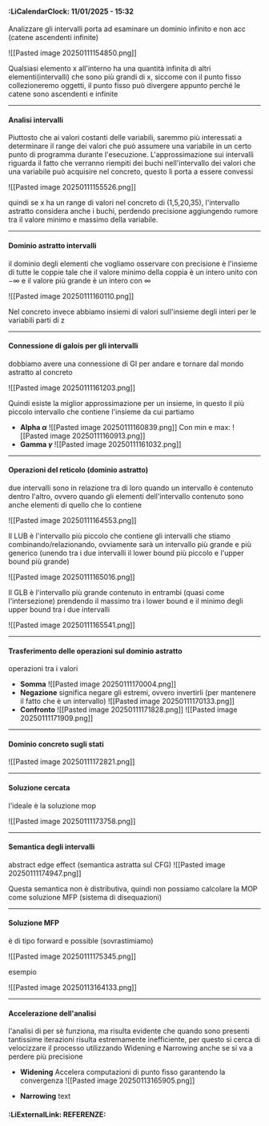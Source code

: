 #### :LiCalendarClock:  11/01/2025 - 15:32

Analizzare gli intervalli porta ad esaminare un dominio infinito e non acc (catene ascendenti infinite)

![[Pasted image 20250111154850.png]]

Qualsiasi elemento x all'interno ha una quantità infinita di altri elementi(intervalli) che sono più grandi di x, siccome con il punto fisso collezioneremo oggetti, il punto fisso può divergere appunto perché le catene sono ascendenti e infinite

---
#### Analisi intervalli

Piuttosto che ai valori costanti delle variabili, saremmo più interessati a determinare il range dei valori che può assumere una variabile in un certo punto di programma durante l'esecuzione. L'approssimazione sui intervalli riguarda il fatto che verranno riempiti dei buchi nell'intervallo dei valori che una variabile può acquisire nel concreto, questo li porta a essere convessi

![[Pasted image 20250111155526.png]]

quindi se x ha un range di valori nel concreto di (1,5,20,35), l'intervallo astratto considera anche i buchi, perdendo precisione aggiungendo rumore tra il valore minimo e massimo della variabile.

---
#### Dominio astratto intervalli

il dominio degli elementi che vogliamo osservare con precisione è l'insieme di tutte le coppie tale che il valore minimo della coppia è un intero unito con $- \infty$ e il valore più grande è un intero con $\infty$

![[Pasted image 20250111160110.png]]

Nel concreto invece abbiamo insiemi di valori sull'insieme degli interi per le variabili parti di z


---
#### Connessione di galois per gli intervalli

dobbiamo avere una connessione di GI per andare e tornare dal mondo astratto al concreto

![[Pasted image 20250111161203.png]]

Quindi esiste la miglior approssimazione per un insieme, in questo il più piccolo intervallo che contiene l'insieme da cui partiamo

- __Alpha $\alpha$__
	![[Pasted image 20250111160839.png]]
	Con min e max:
	![[Pasted image 20250111160913.png]]
- __Gamma $\gamma$__
	![[Pasted image 20250111161032.png]]


---
#### Operazioni del reticolo (dominio astratto)

due intervalli sono in relazione tra di loro quando un intervallo è contenuto dentro l'altro, ovvero quando gli elementi dell'intervallo contenuto sono anche elementi di quello che lo contiene

![[Pasted image 20250111164553.png]]

Il LUB è l'intervallo più piccolo che contiene gli intervalli che stiamo combinando/relazionando, ovviamente sarà un intervallo più grande e più generico (unendo tra i due intervalli il lower bound più piccolo e l'upper bound più grande)

![[Pasted image 20250111165016.png]]

Il GLB è l'intervallo più grande contenuto in entrambi (quasi come l'intersezione) prendendo il massimo tra i lower bound e il minimo degli upper bound tra i due intervalli

 ![[Pasted image 20250111165541.png]]


---
#### Trasferimento delle operazioni sul dominio astratto

operazioni tra i valori

- __Somma__
	![[Pasted image 20250111170004.png]]
- __Negazione__
	significa negare gli estremi, ovvero invertirli (per mantenere il fatto che è un intervallo)
	![[Pasted image 20250111170133.png]]
- __Confronto__
	![[Pasted image 20250111171828.png]]
	![[Pasted image 20250111171909.png]]


---
#### Dominio concreto sugli stati

![[Pasted image 20250111172821.png]]

---
#### Soluzione cercata

l'ideale è la soluzione mop

![[Pasted image 20250111173758.png]]


---
#### Semantica degli intervalli 

abstract edge effect (semantica astratta sul CFG)
![[Pasted image 20250111174947.png]]

Questa semantica non è distributiva, quindi non possiamo calcolare la MOP come soluzione MFP (sistema di disequazioni)

---
#### Soluzione MFP

è di tipo forward e possible (sovrastimiamo)

![[Pasted image 20250111175345.png]]

esempio

![[Pasted image 20250113164133.png]]

---
#### Accelerazione dell'analisi

l'analisi di per sè funziona, ma risulta evidente che quando sono presenti tantissime iterazioni risulta estremamente inefficiente, per questo si cerca di velocizzare il processo utilizzando Widening e Narrowing anche se si va a perdere più precisione

- __Widening__
	Accelera computazioni di punto fisso garantendo la convergenza
	 ![[Pasted image 20250113165905.png]]
	
- __Narrowing__
	text
#### :LiExternalLink: REFERENZE: